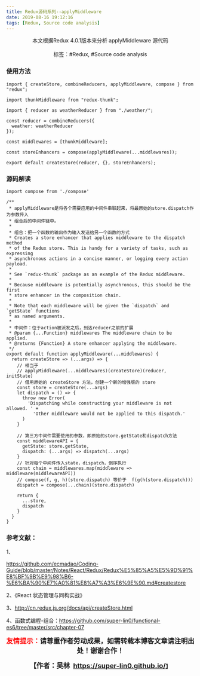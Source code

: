 ```yaml
---
title: Redux源码系列--applyMiddleware
date: 2019-08-16 19:12:16
tags: [Redux, Source code analysis]
---
```


<center>
  本文根据Redux 4.0.1版本来分析 applyMiddleware 源代码
<center>
</br>
</center>
  标签：#Redux, #Source code analysis
</center>

<!-- more -->

### 使用方法

```
import { createStore, combineReducers, applyMiddleware, compose } from "redux";

import thunkMiddleware from "redux-thunk";

import { reducer as weatherReducer } from "./weather/";

const reducer = combineReducers({
  weather: weatherReducer
});

const middlewares = [thunkMiddleware];

const storeEnhancers = compose(applyMiddleware(...middlewares));

export default createStore(reducer, {}, storeEnhancers);

```

### 源码解读

```
import compose from './compose'

/**
 * applyMiddleware是将各个需要应用的中间件串联起来，将最原始的store.dispatch作为参数传入
 * 组合后的中间件链中。
 *
 * 组合：把一个函数的输出作为输入发送给另一个函数的方式
 * Creates a store enhancer that applies middleware to the dispatch method
 * of the Redux store. This is handy for a variety of tasks, such as expressing
 * asynchronous actions in a concise manner, or logging every action payload.
 *
 * See `redux-thunk` package as an example of the Redux middleware.
 *
 * Because middleware is potentially asynchronous, this should be the first
 * store enhancer in the composition chain.
 *
 * Note that each middleware will be given the `dispatch` and `getState` functions
 * as named arguments.
 *
 * 中间件：位于action被派发之后，到达reducer之前的扩展
 * @param {...Function} middlewares The middleware chain to be applied.
 * @returns {Function} A store enhancer applying the middleware.
 */
export default function applyMiddleware(...middlewares) {
  return createStore => (...args) => {
    // 相当于
    // applyMiddleware(...middlewares)(createStore)(reducer, initState)
    // 借用原始的 createStore 方法，创建一个新的增强版的 store
    const store = createStore(...args)
    let dispatch = () => {
      throw new Error(
        'Dispatching while constructing your middleware is not allowed. ' +
          'Other middleware would not be applied to this dispatch.'
      )
    }

    // 第三方中间件需要使用的参数，即原始的store.getState和dispatch方法
    const middlewareAPI = {
      getState: store.getState,
      dispatch: (...args) => dispatch(...args)
    }
    // 针对每个中间件传入state，dispatch，倒序执行
    const chain = middlewares.map(middleware => middleware(middlewareAPI))
    // compose(f, g, h)(store.dispatch) 等价于  f(g(h(store.dispatch)))
    dispatch = compose(...chain)(store.dispatch)

    return {
      ...store,
      dispatch
    }
  }
}

```

### 参考文献：

1、<p style="text-align: left"><https://github.com/ecmadao/Coding-Guide/blob/master/Notes/React/Redux/Redux%E5%85%A5%E5%9D%91%E8%BF%9B%E9%98%B6-%E6%BA%90%E7%A0%81%E8%A7%A3%E6%9E%90.md#createstore></p>

2、《React 状态管理与同构实战》

3、<http://cn.redux.js.org/docs/api/createStore.html>

4、函数式编程-组合：<https://github.com/super-lin0/functional-es6/tree/master/src/chapter-07>

<p style="text-align: center;"><span style="font-size:18px;"><strong><span style="color:#ff00;"><span style="color:#ff0000;">友情提示：</span></span>请尊重作者劳动成果，如需转载本博客文章请注明出处！谢谢合作！</strong></span></p>

<p align="center"><strong><span style="font-size:18px;">【作者：吴林&nbsp;&nbsp;</span></strong><a target="_blank" href="https://super-lin0.github.io/"><strong><span style="font-size:18px;">https://super-lin0.github.io/</span></strong></a><strong>】</span></strong></p>
